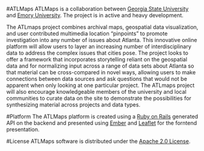 #ATLMaps
ATLMaps is a collaboration between [Georgia State University](http://gsu.edu) and [Emory University](http://emory.edu). The project is in active and heavy development.

The ATLmaps project combines archival maps, geospatial data visualization, and user contributed multimedia location “pinpoints” to promote investigation into any number of issues about Atlanta.  This innovative online platform will allow users to layer an increasing number of interdisciplinary data to address the complex issues that cities pose.  The project looks to offer a framework that incorporates storytelling reliant on the geospatial data and for normalizing input across a range of data sets about Atlanta so that material can be cross-compared in novel ways, allowing users to make connections between data sources and ask questions that would not be apparent when only looking at one particular project.  The ATLmaps project will also encourage knowledgeable members of the university and local communities to curate data on the site to demonstrate the possibilities for synthesizing material across projects and data types.

#Platform
The ATLMaps platform is created using a [Ruby on Rails](http://rubyonrails.org/) generated API on the backend and presented using [Ember](http://emberjs.com/) and [Leaflet](http://leafletjs.com/) for the forntend presentation.

#License
ATLMaps software is distributed under the [Apache 2.0 License](http://www.apache.org/licenses/LICENSE-2.0).
